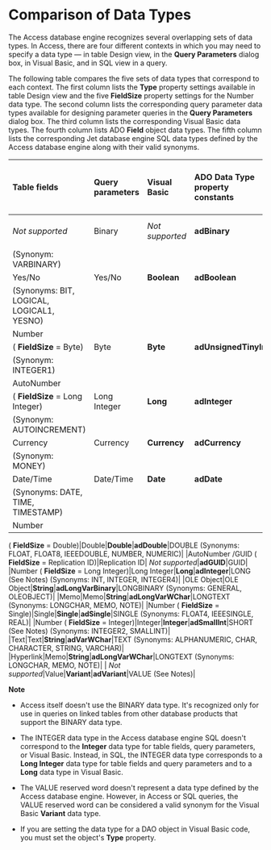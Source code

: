 
# Comparison of Data Types

The Access database engine recognizes several overlapping sets of data types. In Access, there are four different contexts in which you may need to specify a data type — in table Design view, in the  **Query Parameters** dialog box, in Visual Basic, and in SQL view in a query.

The following table compares the five sets of data types that correspond to each context. The first column lists the  **Type** property settings available in table Design view and the five **FieldSize** property settings for the Number data type. The second column lists the corresponding query parameter data types available for designing parameter queries in the **Query Parameters** dialog box. The third column lists the corresponding Visual Basic data types. The fourth column lists ADO **Field** object data types. The fifth column lists the corresponding Jet database engine SQL data types defined by the Access database engine along with their valid synonyms.


|**Table fields**|**Query parameters**|**Visual Basic**|**ADO Data Type property constants**|**Access database engine SQL and synonyms**|
|:-----|:-----|:-----|:-----|:-----|
| _Not supported_|Binary| _Not supported_|**adBinary**|BINARY (See Notes)
 (Synonym: VARBINARY)|
|Yes/No|Yes/No|**Boolean**|**adBoolean**|BOOLEAN
 (Synonyms: BIT, LOGICAL, LOGICAL1, YESNO)|
|Number
 ( **FieldSize** = Byte)|Byte|**Byte**|**adUnsignedTinyInt**|BYTE
 (Synonym: INTEGER1)|
|AutoNumber
 ( **FieldSize** = Long Integer)|Long Integer|**Long**|**adInteger**|COUNTER
 (Synonym: AUTOINCREMENT)|
|Currency|Currency|**Currency**|**adCurrency**|CURRENCY
 (Synonym: MONEY)|
|Date/Time|Date/Time|**Date**|**adDate**|DATETIME
 (Synonyms: DATE, TIME, TIMESTAMP)|
|Number
 ( **FieldSize** =
 Double)|Double|**Double**|**adDouble**|DOUBLE
 (Synonyms: FLOAT, FLOAT8, IEEEDOUBLE, NUMBER, NUMERIC)|
|AutoNumber /GUID ( **FieldSize** =
 Replication ID)|Replication ID| _Not supported_|**adGUID**|GUID|
|Number
 ( **FieldSize** =
 Long Integer)|Long Integer|**Long**|**adInteger**|LONG (See Notes)
 (Synonyms: INT, INTEGER, INTEGER4)|
|OLE Object|OLE Object|**String**|**adLongVarBinary**|LONGBINARY
 (Synonyms: GENERAL, OLEOBJECT)|
|Memo|Memo|**String**|**adLongVarWChar**|LONGTEXT
 (Synonyms: LONGCHAR, MEMO, NOTE)|
|Number
 ( **FieldSize** =
 Single)|Single|**Single**|**adSingle**|SINGLE
 (Synonyms: FLOAT4, IEEESINGLE, REAL)|
|Number
 ( **FieldSize** =
 Integer)|Integer|**Integer**|**adSmallInt**|SHORT (See Notes)
 (Synonyms: INTEGER2, SMALLINT)|
|Text|Text|**String**|**adVarWChar**|TEXT
 (Synonyms: ALPHANUMERIC, CHAR, CHARACTER, STRING, VARCHAR)|
|Hyperlink|Memo|**String**|**adLongVarWChar**|LONGTEXT
 (Synonyms: LONGCHAR, MEMO, NOTE)|
| _Not supported_|Value|**Variant**|**adVariant**|VALUE (See Notes)|

 **Note**  

* Access itself doesn't use the BINARY data type. It's recognized only for use in queries on linked tables from other database products that support the BINARY data type.

* The INTEGER data type in the Access database engine SQL doesn't correspond to the **Integer** data type for table fields, query parameters, or Visual Basic. Instead, in SQL, the INTEGER data type corresponds to a **Long Integer** data type for table fields and query parameters and to a **Long** data type in Visual Basic.

* The VALUE reserved word doesn't represent a data type defined by the Access database engine. However, in Access or SQL queries, the VALUE reserved word can be considered a valid synonym for the Visual Basic **Variant** data type.

* If you are setting the data type for a DAO object in Visual Basic code, you must set the object's  **Type** property.
